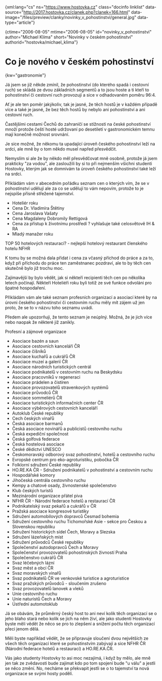 
{xml:lang="cs" ns="https://www.hostovka.cz" class="docinfo linklist" data-source="http://2017.hostovka.cz/clanek.php?clanek=166.html" data-image="/files/preview/clanky/novinky\_v\_pohostinstvi/general.jpg" data-type="article"}

{ctime="2006-08-05" mtime="2006-08-05" id="novinky\_v\_pohostinstvi" author="Michael Klíma" short="Novinky v českém pohostinství" authorid="hostovka/michael_klima"}

# Co je nového v českém pohostinství

<!-- generated attribute kw by user_udpatekw.sh on 2019-03-13, do not edit -->

{kw="gastronomie"}

Já jsem se již někde zmínil, že pohostinství (do kterého spadá i cestovní ruch) se skládá ze dvou základních segmentů a to jsou hoste a ti kteří to pohostinství či cestovní ruch provozují a sice v odhadovaném poměru 96:4.

Ať je ale ten poměr jakýkoliv, tak je jasné, že těch hostů je v každém případě více a také je jasné, že bez těch hostů by nebylo ani pohostinství a ani cestovní ruch.

Častějšími cestami Čechů do zahraničí se stížnosti na české pohostinství množí protože čeští hosté udržovaní po desetiletí v gastronomickém temnu mají konečně možnost srovnání.

Je sice možné, že někomu ta upadající úroveň českého pohostinství leží na srdci, ale mně by o tom někdo musel napřed přesvědčit.

Nemyslím si ale že by někdo měl přesvědčovat mně osobně, protože já jsem prakticky "za vodou", ale zasloužili by si to při nejmenším všichni studenti Hostovky, kterým jak se domnívám ta úroveň českého pohostinství také leží na srdci.

Přikládám vám v abecedním pořádku seznam cen o kterých vím, že se v pohostinství udělují ale za co se udělují to vám nepovím, protože to je nejspíše přísně střežené tajemství.

  * Hoteliér roku
  * Cena Dr. Vladimíra Štětiny
  * Cena Jaroslava Vašaty
  * Cena Magdaleny Dobromily Rettigová
  * Cena za přístup k životnímu prostředí ? vyhlašuje také celosvětově IH & RA
  * Mladý manažer roku

TOP 50 hotelových restaurací? - nejlepší hotelový restaurant členského hotelu NFHR

K tomu by se možná dala přidat i cena za včasný příchod do práce a za to, když při příchodu do práce ten zaměstnanec pozdraví, ale to by těch cen skutečně bylo již trochu moc.

Zajímavější by bylo vědět, jak si někteří recipienti těch cen po několika letech počínají. Někteří Hoteliéři roku byli totiž ze své funkce odvoláni pro špatné hospodaření.

Přikládám vám ale také seznam profesních organizací a asociací které by na úrovni českého pohostinství či cestovním ruchu měly mít zájem už jen proto, že se to v názvu toho seznamu uvádí.

Předem ale upozorňuji, že tento seznam je neúplný. Možná, že je jich více nebo naopak že některé již zanikly.

Profesní a zájmové organizace

  * Asociace bazén a saun
  * Asociace cestovních kanceláří ČR
  * Asociace číšníků
  * Asociace kuchařů a cukrářů ČR
  * Asociace muzeí a galerií ČR
  * Asociace národních turistických centrál
  * Asociace podnikatelů v cestovním ruchu na Beskydsku
  * Asociace pracovníků v regeneraci
  * Asociace prádelen a čistíren
  * Asociace provozovatelů stravenkových systémů
  * Asociace průvodců ČR
  * Asociace sommeliérů ČR
  * Asociace turistických informačních center ČR
  * Asociace výběrových cestovních kanceláří
  * Autoklub České republiky
  * Cech českých vinařů
  * Česká asociace barmanů
  * Česká asociace novinářů a publicistů cestovního ruchu
  * Česká expediční společnost
  * Česká golfová federace
  * Česká hostelová asociace
  * České dědictví UNESCO
  * Českomoravský odborový svaz pohostinství, hotelů a cestovního ruchu
  * Evropské centrum pro eko-agroturistiku, pobočka ČR
  * Folklorní sdružení České republiky
  * HO.RE.KA ČR - Sdružení podnikatelů v pohostinství a cestovním ruchu
  * Hospodářské komory
  * Jihočeská centrála cestovního ruchu
  * Kempy a chatové osady, živnostenské společenstvo
  * Klub českých turistů
  * Mezinárodní organizace přátel piva
  * NFHR ČR - Národní federace hotelů a restaurací ČR
  * Podnikatelský svaz pekařů a cukrářů v ČR
  * Pražská asociace kongresové turistiky
  * Sdružení automobilových dopravců Česmad bohemia
  * Sdružení cestovního ruchu Tichomořské Asie - sekce pro Českou a Slovenskou republiku
  * Sdružení historických sídel Čech, Moravy a Slezska
  * Sdružení lázeňských míst
  * Sdružení průvodců České republiky
  * Společenství autodopravců Čech a Moravy
  * Společenství provozovatelů pohostinských živností Praha
  * Společenstvo cukrářů ČR
  * Svaz léčebných lázní
  * Svaz měst a obcí ČR
  * Svaz moravských vinařů
  * Svaz podnikatelů ČR ve venkovské turistice a agroturistice
  * Svaz pražských průvodců - sloučením zrušeno
  * Svaz provozovatelů lanovek a vleků
  * Unie cestovního ruchu
  * Unie naturistů Čech a Moravy
  * Ústřední automotoklub

Já se obávám, že průměrný český host to ani neví kolik těch organizací se o jeho blaho stará nebo kolik se jich na něm živí, ale jako studenti Hostovky byste měli vědět že něco se pro to zlepšení a snížení počtu těch organizací přeci jenom dělá.

Měli byste například vědět, že se připravuje sloučení dvou největších ze všech těch organizací které se pohostinstvím zabývají a sice NFHR ČR (Národní federace hotelů a restaurací) a HO.RE.KA.ČR.

Vás jako studenty Hostovky to asi moc nezajímá, i když by mělo, ale mně jen tak ze zvědavosti bude zajímat kdo po tom spojení bude "u válu" a jestli se něco změní. No, necháme se překvapit jestli se o to tajemství ta nová organizace se svými hosty podělí.

